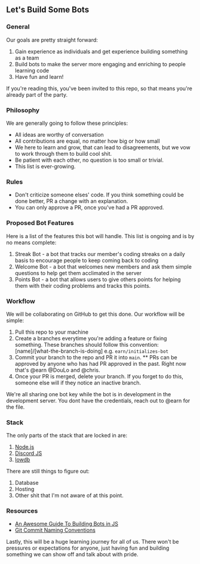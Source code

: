 ## Let's Build Some Bots

### General
Our goals are pretty straight forward:
 1. Gain experience as individuals and get experience building something as a team
 2. Build bots to make the server more engaging and enriching to people learning code
 3. Have fun and learn!

If you're reading this, you've been invited to this repo, so that means you're already part of the party.

### Philosophy
We are generally going to follow these principles:
 - All ideas are worthy of conversation
 - All contributions are equal, no matter how big or how small
 - We here to learn and grow, that can lead to disagreements, but we vow to work through them to build cool shit.
 - Be patient with each other, no question is too small or trivial.
 - This list is ever-growing.

 ### Rules
 - Don't criticize someone elses' code. If you think something could be done better, PR a change with an explanation.
 - You can only approve a PR, once you've had a PR approved.

### Proposed Bot Features
Here is a list of the features this bot will handle. This list is ongoing and is by no means complete:
  1. Streak Bot - a bot that tracks our member's coding streaks on a daily basis to encourage people to keep coming back to coding
  2. Welcome Bot - a bot that welcomes new members and ask them simple questions to help get them acclimated in the server
  3. Points Bot - a bot that allows users to give others points for helping them with their coding problems and tracks this points.

### Workflow
We will be collaborating on GitHub to get this done. Our workflow will be simple:
  1. Pull this repo to your machine
  2. Create a branches everytime you're adding a feature or fixing something. These branches should follow this convention: [name]/[what-the-branch-is-doing] e.g. `earn/initializes-bot`
  3. Commit your branch to the repo and PR it into `main`.
  ** PRs can be approved by anyone who has had PR approved in the past. Right now that's @earn @DouLo and @chris.
  4. Once your PR is merged, delete your branch. If you forget to do this, someone else will if they notice an inactive branch.

  We're all sharing one bot key while the bot is in development in the development server. You dont have the credentials, reach out to @earn for the file.

### Stack
The only parts of the stack that are locked in are:
 1. [Node.js](https://nodejs.org/en/docs/)
 2. [Discord JS](https://discord.js.org)
 3. [lowdb](https://github.com/typicode/lowdb)

There are still things to figure out:
 1. Database
 2. Hosting
 3. Other shit that I'm not aware of at this point.

### Resources
- [An Awesome Guide To Building Bots in JS](https://discordjs.guide/)
- [Git Commit Naming Conventions](https://dev.to/i5han3/git-commit-message-convention-that-you-can-follow-1709)

 Lastly, this will be a huge learning journey for all of us. There won't be pressures or expectations for anyone, just having fun and building something we can show off and talk about with pride.

